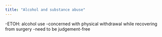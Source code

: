 ```yaml
---
title: "Alcohol and substance abuse"
---
```

-ETOH: alcohol use
-concerned with physical withdrawal while recovering from surgery
-need to be judgement-free

